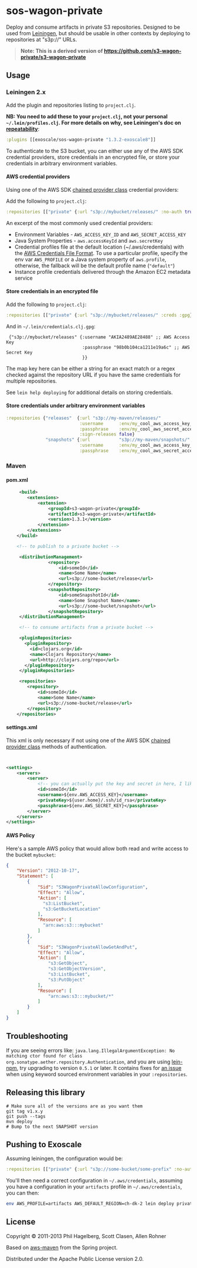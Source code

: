 # sos-wagon-private

Deploy and consume artifacts in private S3 repositories. Designed to
be used from [Leiningen](https://github.com/technomancy/leiningen),
but should be usable in other contexts by deploying to repositories at
"s3p://" URLs.

> **Note: This is a derived version of https://github.com/s3-wagon-private/s3-wagon-private**

## Usage

### Leiningen 2.x

Add the plugin and repositories listing to `project.clj`.

**NB: You need to add these to your `project.clj`, not your personal `~/.lein/profiles.clj`. For more details on why, see Leiningen's doc on [repeatability](https://github.com/technomancy/leiningen/wiki/Repeatability#user-level-repositories)**:

```clj
:plugins [[exoscale/sos-wagon-private "1.3.2-exoscale8"]]
```

To authenticate to the S3 bucket, you can either use any of the AWS SDK credential providers, store credentials in an encrypted file, or store your credentials in arbitrary environment variables.

#### AWS credential providers

Using one of the AWS SDK [chained provider class][chained-provider-class] credential providers:

Add the following to `project.clj`:

 ```clj
 :repositories [["private" {:url "s3p://mybucket/releases/" :no-auth true}]]
 ```

 An excerpt of the most commonly used credential providers:
 - Environment Variables - `AWS_ACCESS_KEY_ID` and `AWS_SECRET_ACCESS_KEY`
 - Java System Properties - `aws.accessKeyId` and `aws.secretKey`
 - Credential profiles file at the default location (~/.aws/credentials) with the [AWS Credentials File Format][credentials-file-format]. To use a particular profile, specify the env var `AWS_PROFILE` or a Java system property of `aws.profile`, otherwise, the fallback will be the default profile name (`"default"`)
 - Instance profile credentials delivered through the Amazon EC2 metadata service


#### Store credentials in an encrypted file

Add the following to `project.clj`:

```clj
:repositories [["private" {:url "s3p://mybucket/releases/" :creds :gpg}]]
```

And in `~/.lein/credentials.clj.gpg`:

```
 {"s3p://mybucket/releases" {:username "AKIA2489AE28488" ;; AWS Access Key
                             :passphrase "98b0b104ca1211e19a6c" ;; AWS Secret Key
                             }}
```

The map key here can be either a string for an exact match or a regex
checked against the repository URL if you have the same credentials
for multiple repositories.

See `lein help deploying` for additional details on storing credentials.

#### Store credentials under arbitrary environment variables

```clj
:repositories {"releases"  {:url "s3p://my-maven/releases/"
                            :username      :env/my_cool_aws_access_key_id
                            :passphrase    :env/my_cool_aws_secret_access_key
                            :sign-releases false}
               "snapshots" {:url           "s3p://my-maven/snapshots/"
                            :username      :env/my_cool_aws_access_key_id
                            :passphrase    :env/my_cool_aws_secret_access_key}}
```

### Maven

#### pom.xml

```xml
     <build>
        <extensions>
            <extension>
                <groupId>s3-wagon-private</groupId>
                <artifactId>s3-wagon-private</artifactId>
                <version>1.3.1</version>
            </extension>
        </extensions>
    </build>

    <!-- to publish to a private bucket -->

     <distributionManagement>
                <repository>
                    <id>someId</id>
                    <name>Some Name</name>
                    <url>s3p://some-bucket/release</url>
                </repository>
                <snapshotRepository>
                    <id>someSnapshotId</id>
                    <name>Some Snapshot Name</name>
                    <url>s3p://some-bucket/snapshot</url>
                </snapshotRepository>
     </distributionManagement>

     <!-- to consume artifacts from a private bucket -->

     <pluginRepositories>
       <pluginRepository>
         <id>clojars.org</id>
         <name>Clojars Repository</name>
         <url>http://clojars.org/repo</url>
       </pluginRepository>
     </pluginRepositories>

     <repositories>
        <repository>
            <id>someId</id>
            <name>Some Name</name>
            <url>s3p://some-bucket/release</url>
        </repository>
    </repositories>


```

#### settings.xml

This xml is only necessary if not using one of the AWS SDK [chained provider class][chained-provider-class] methods of authentication.

```xml


<settings>
    <servers>
        <server>
            <!-- you can actually put the key and secret in here, I like to get them from the env -->
            <id>someId</id>
            <username>${env.AWS_ACCESS_KEY}</username>
            <privateKey>${user.home}/.ssh/id_rsa</privateKey>
            <passphrase>${env.AWS_SECRET_KEY}</passphrase>
        </server>
    </servers>
</settings>

```

#### AWS Policy

Here's a sample AWS policy that would allow both read and write access to
the bucket `mybucket`:

```json
{
    "Version": "2012-10-17",
    "Statement": [
        {
            "Sid": "S3WagonPrivateAllowConfiguration",
            "Effect": "Allow",
            "Action": [
              "s3:ListBucket",
              "s3:GetBucketLocation"              
            ],
            "Resource": [
              "arn:aws:s3:::mybucket"
            ]
        },
        {
            "Sid": "S3WagonPrivateAllowGetAndPut",
            "Effect": "Allow",
            "Action": [
                "s3:GetObject",
                "s3:GetObjectVersion",
                "s3:ListBucket",
                "s3:PutObject"
            ],
            "Resource": [
                "arn:aws:s3:::mybucket/*"
            ]
        }
    ]
}
```

## Troubleshooting

If you are seeing errors like: `java.lang.IllegalArgumentException: No matching ctor found for class org.sonatype.aether.repository.Authentication`, and you are using [lein-npm](https://github.com/RyanMcG/lein-npm), try upgrading to version `0.5.1` or later. It contains fixes for [an issue](https://github.com/RyanMcG/lein-npm/pull/13) when using keyword sourced environment variables in your `:repositories`.


## Releasing this library

```
# Make sure all of the versions are as you want them
git tag v1.x.y
git push --tags
mvn deploy
# Bump to the next SNAPSHOT version
```

## Pushing to Exoscale

Assuming leiningen, the configuration would be:

```clojure
:repositories [["private" {:url "s3p://some-bucket/some-prefix" :no-auth true}]]
```


You'll then need a correct configuration in `~/.aws/credentials`, assuming
you have a configuration in your `artifacts` profile in `~/.aws/credentials`, you can then:

```bash
env AWS_PROFILE=artifacts AWS_DEFAULT_REGION=ch-dk-2 lein deploy private
```



## License

Copyright © 2011-2013 Phil Hagelberg, Scott Clasen, Allen Rohner

Based on [aws-maven](http://git.springsource.org/spring-build/aws-maven)
from the Spring project.

Distributed under the Apache Public License version 2.0.

[chained-provider-class]: http://docs.aws.amazon.com/AWSJavaSDK/latest/javadoc/com/amazonaws/auth/DefaultAWSCredentialsProviderChain.html
[credentials-file-format]: http://docs.aws.amazon.com/sdk-for-java/v1/developer-guide/credentials.html#aws-credentials-file-format

